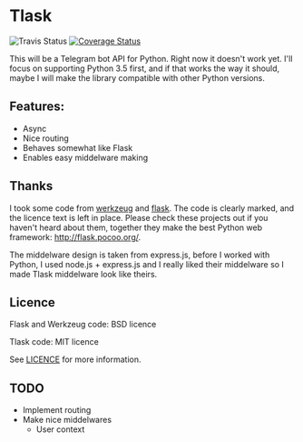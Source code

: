 # Tlask
![Travis Status](https://travis-ci.org/pingiun/tlask.svg?branch=master)
[![Coverage Status](https://coveralls.io/repos/github/pingiun/tlask/badge.svg?branch=master)](https://coveralls.io/github/pingiun/tlask?branch=master)

This will be a Telegram bot API for Python. Right now it doesn't work yet. I'll 
focus on supporting Python 3.5 first, and if that works the way it should, 
maybe I will make the library compatible with other Python versions.

## Features:
- Async
- Nice routing
- Behaves somewhat like Flask
- Enables easy middelware making

## Thanks 

I took some code from [werkzeug](https://github.com/pallets/werkzeug)
and  [flask](https://github.com/pallets/flask/). The code is clearly marked, and
the licence text is left in place. Please check these projects out if you
haven't heard about them, together they make the best Python web  framework:
http://flask.pocoo.org/.

The middelware design is taken from express.js, before I worked with Python,
I used node.js + express.js and I really liked their middelware so I made
Tlask middelware look like theirs.

## Licence

Flask and Werkzeug code: BSD licence 

Tlask code: MIT licence 

See [LICENCE](https://github.com/pingiun/tlask/blob/master/LICENSE.md) for more
information.

## TODO
- Implement routing
- Make nice middelwares
  - User context  